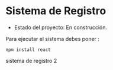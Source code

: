 <h1> Sistema de Registro</h1>

- Estado del proyecto: En construcción.

Para ejecutar el sistema debes poner :

````npm install react````

sistema de registro 2
